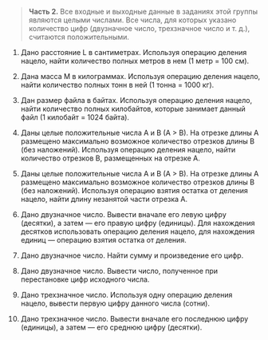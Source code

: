 > **Часть 2.** Все входные и выходные данные в заданиях этой группы являются целыми числами. Все числа, для которых указано количество цифр (двузначное число, трехзначное число и т. д.), считаются положительными.

1. Дано расстояние L в сантиметрах. Используя операцию деления нацело, найти количество полных метров в нем (1 метр = 100 см).

2. Дана масса M в килограммах. Используя операцию деления нацело, найти количество полных тонн в ней (1 тонна = 1000 кг).

3. Дан размер файла в байтах. Используя операцию деления нацело, найти количество полных килобайтов, которые занимает данный файл (1 килобайт = 1024 байта).

4. Даны целые положительные числа A и B (A > B). На отрезке длины A размещено максимально возможное количество отрезков длины B (без наложений). Используя операцию деления нацело, найти количество отрезков B, размещенных на отрезке A.

5. Даны целые положительные числа A и B (A > B). На отрезке длины A размещено максимально возможное количество отрезков длины B (без наложений). Используя операцию взятия остатка от деления нацело, найти длину незанятой части отрезка A.

6. Дано двузначное число. Вывести вначале его левую цифру (десятки), а затем — его правую цифру (единицы). Для нахождения десятков использовать операцию деления нацело, для нахождения единиц — операцию взятия остатка от деления.

7. Дано двузначное число. Найти сумму и произведение его цифр.

8. Дано двузначное число. Вывести число, полученное при перестановке цифр исходного числа.

9. Дано трехзначное число. Используя одну операцию деления нацело, вывести первую цифру данного числа (сотни).

10. Дано трехзначное число. Вывести вначале его последнюю цифру (единицы), а затем — его среднюю цифру (десятки).